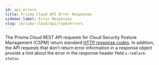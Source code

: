 ```yaml
---
id: api-errors
title: Prisma Cloud API Error Responses
sidebar_label: Error Responses
slug: /prisma-cloud/api/cspm/errors
---
```


The Prisma Cloud REST API requests for Cloud Security Posture Management (CSPM) return standard
[HTTP response codes](https://www.w3.org/Protocols/rfc2616/rfc2616-sec10.html). In addition,
the API requests that don't return error information in a response object provide a hint about the error in the response header field `x-redlock-status`.
